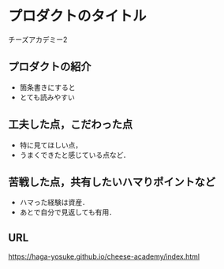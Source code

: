 # プロダクトのタイトル
チーズアカデミー2

## プロダクトの紹介

- 箇条書きにすると
- とても読みやすい

## 工夫した点，こだわった点

- 特に見てほしい点，
- うまくできたと感じている点など．

## 苦戦した点，共有したいハマりポイントなど

- ハマった経験は資産．
- あとで自分で見返しても有用．

## URL
 https://haga-yosuke.github.io/cheese-academy/index.html